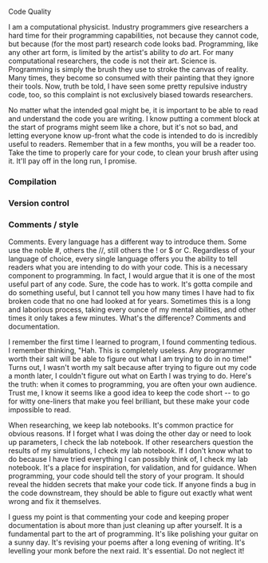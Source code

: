 Code Quality

I am a computational physicist. Industry programmers give researchers a hard time for their programming capabilities, not because they cannot code, but because (for the most part) research code looks bad. Programming, like any other art form, is limited by the artist's ability to *do* art. For many computational researchers, the code is not their art. Science is. Programming is simply the brush they use to stroke the canvas of reality. Many times, they become so consumed with their painting that they ignore their tools. Now, truth be told, I have seen some pretty repulsive industry code, too, so this complaint is not exclusively biased towards researchers.

No matter what the intended goal might be, it is important to be able to read and understand the code you are writing. I know putting a comment block at the start of programs might seem like a chore, but it's not so bad, and letting everyone know up-front what the code is intended to do is incredibly useful to readers. Remember that in a few months, you will be a reader too. Take the time to properly care for your code, to clean your brush after using it. It'll pay off in the long run, I promise. 

### Compilation

### Version control

### Comments / style

Comments. Every language has a different way to introduce them. Some use the noble #, others the //, still others the ! or $ or C. Regardless of your language of choice, every single language offers you the ability to tell readers what you are intending to do with your code. This is a necessary component to programming. In fact, I would argue that it is one of the most useful part of any code. Sure, the code has to work. It's gotta compile and do something useful, but I cannot tell you how many times I have had to fix broken code that no one had looked at for years. Sometimes this is a long and laborious process, taking every ounce of my mental abilities, and other times it only takes a few minutes. What's the difference? Comments and documentation.

I remember the first time I learned to program, I found commenting tedious. I remember thinking, "Hah. This is completely useless. Any programmer worth their salt will be able to figure out what I am trying to do in no time!" Turns out, I wasn't worth my salt because after trying to figure out my code a month later, I couldn't figure out what on Earth I was trying to do. Here's the truth: when it comes to programming, you are often your own audience. Trust me, I know it seems like a good idea to keep the code short -- to go for witty one-liners that make you feel brilliant, but these make your code impossible to read. 

When researching, we keep lab notebooks. It's common practice for obvious reasons. If I forget what I was doing the other day or need to look up parameters, I check the lab notebook. If other researchers question the results of my simulations, I check my lab notebook. If I don't know what to do because I have tried everything I can possibly think of, I check my lab notebook. It's a place for inspiration, for validation, and for guidance. When programming, your code should tell the story of your program. It should reveal the hidden secrets that make your code tick. If anyone finds a bug in the code downstream, they should be able to figure out exactly what went wrong and fix it themselves. 

I guess my point is that commenting your code and keeping proper documentation is about more than just cleaning up after yourself. It is a fundamental part to the art of programming. It's like polishing your guitar on a sunny day. It's revising your poems after a long evening of writing. It's levelling your monk before the next raid. It's essential. Do not neglect it!
